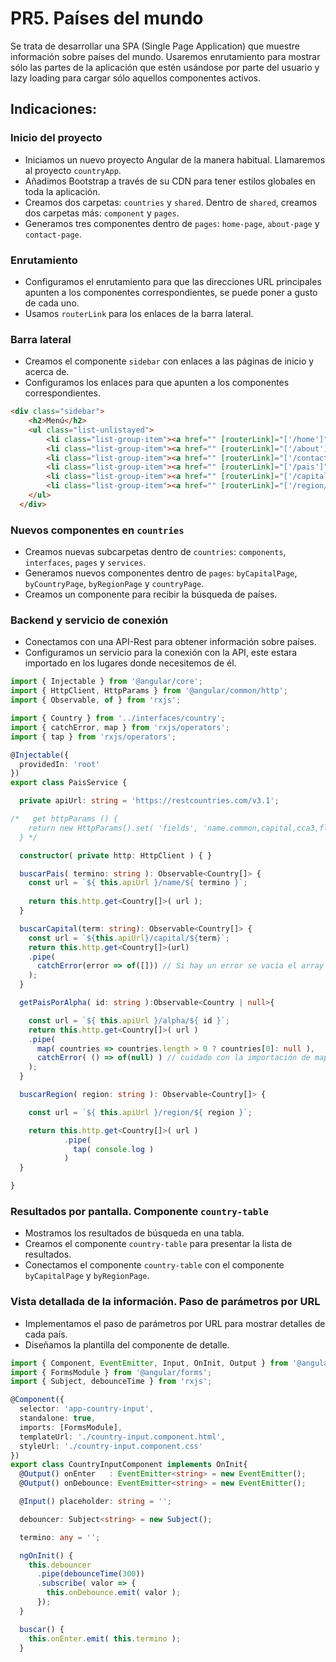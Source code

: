 # PR5. Países del mundo
Se trata de desarrollar una SPA (Single Page Application) que muestre información sobre países del mundo. Usaremos enrutamiento para mostrar sólo las partes de la aplicación que estén usándose por parte del usuario y lazy loading para cargar sólo aquellos componentes activos.

## Indicaciones:

### Inicio del proyecto
- Iniciamos un nuevo proyecto Angular de la manera habitual. Llamaremos al proyecto `countryApp`.
- Añadimos Bootstrap a través de su CDN para tener estilos globales en toda la aplicación.
- Creamos dos carpetas: `countries` y `shared`. Dentro de `shared`, creamos dos carpetas más: `component` y `pages`.
- Generamos tres componentes dentro de `pages`: `home-page`, `about-page` y `contact-page`.

### Enrutamiento
- Configuramos el enrutamiento para que las direcciones URL principales apunten a los componentes correspondientes, se puede poner a gusto de cada uno.
- Usamos `routerLink` para los enlaces de la barra lateral.

### Barra lateral
- Creamos el componente `sidebar` con enlaces a las páginas de inicio y acerca de.
- Configuramos los enlaces para que apunten a los componentes correspondientes.
```html
<div class="sidebar">
    <h2>Menú</h2>
    <ul class="list-unlistayed">
        <li class="list-group-item"><a href="" [routerLink]="['/home']">Inicio</a></li>
        <li class="list-group-item"><a href="" [routerLink]="['/about']">Acerca de</a></li>
        <li class="list-group-item"><a href="" [routerLink]="['/contact']">Contacto</a></li>
        <li class="list-group-item"><a href="" [routerLink]="['/pais']">Por Pais</a></li>
        <li class="list-group-item"><a href="" [routerLink]="['/capital']"> Por Capital</a></li>
        <li class="list-group-item"><a href="" [routerLink]="['/region/']">Por Region</a></li>
    </ul>
  </div>
```

### Nuevos componentes en `countries`
- Creamos nuevas subcarpetas dentro de `countries`: `components`, `interfaces`, `pages` y `services`.
- Generamos nuevos componentes dentro de `pages`: `byCapitalPage`, `byCountryPage`, `byRegionPage` y `countryPage`.
- Creamos un componente para recibir la búsqueda de países.

### Backend y servicio de conexión
- Conectamos con una API-Rest para obtener información sobre países.
- Configuramos un servicio para la conexión con la API, este estara importado en los lugares donde necesitemos de él.
```typescript
import { Injectable } from '@angular/core';
import { HttpClient, HttpParams } from '@angular/common/http';
import { Observable, of } from 'rxjs';

import { Country } from '../interfaces/country';
import { catchError, map } from 'rxjs/operators';
import { tap } from 'rxjs/operators';

@Injectable({
  providedIn: 'root'
})
export class PaisService {

  private apiUrl: string = 'https://restcountries.com/v3.1';

/*   get httpParams () {
    return new HttpParams().set( 'fields', 'name.common,capital,cca3,flags.png,flags.svg,population' );
  } */

  constructor( private http: HttpClient ) { }

  buscarPais( termino: string ): Observable<Country[]> {
    const url = `${ this.apiUrl }/name/${ termino }`;
    
    return this.http.get<Country[]>( url );
  }

  buscarCapital(term: string): Observable<Country[]> {
    const url = `${this.apiUrl}/capital/${term}`;
    return this.http.get<Country[]>(url)
    .pipe(
      catchError(error => of([])) // Si hay un error se vacía el array de resultados
    );
  }

  getPaisPorAlpha( id: string ):Observable<Country | null>{

    const url = `${ this.apiUrl }/alpha/${ id }`;
    return this.http.get<Country[]>( url )
    .pipe(
      map( countries => countries.length > 0 ? countries[0]: null ),
      catchError( () => of(null) ) // cuidado con la importación de map en `rxjs`
    );
  }

  buscarRegion( region: string ): Observable<Country[]> {

    const url = `${ this.apiUrl }/region/${ region }`;

    return this.http.get<Country[]>( url )
            .pipe(
              tap( console.log )
            )
  }

}
```

### Resultados por pantalla. Componente `country-table`
- Mostramos los resultados de búsqueda en una tabla.
- Creamos el componente `country-table` para presentar la lista de resultados.
- Conectamos el componente `country-table` con el componente `byCapitalPage` y `byRegionPage`.

### Vista detallada de la información. Paso de parámetros por URL
- Implementamos el paso de parámetros por URL para mostrar detalles de cada país.
- Diseñamos la plantilla del componente de detalle.
```typescript
import { Component, EventEmitter, Input, OnInit, Output } from '@angular/core';
import { FormsModule } from '@angular/forms';
import { Subject, debounceTime } from 'rxjs';

@Component({
  selector: 'app-country-input',
  standalone: true,
  imports: [FormsModule],
  templateUrl: './country-input.component.html',
  styleUrl: './country-input.component.css'
})
export class CountryInputComponent implements OnInit{
  @Output() onEnter   : EventEmitter<string> = new EventEmitter();
  @Output() onDebounce: EventEmitter<string> = new EventEmitter();

  @Input() placeholder: string = '';

  debouncer: Subject<string> = new Subject();

  termino: any = '';

  ngOnInit() {
    this.debouncer
      .pipe(debounceTime(300))
      .subscribe( valor => {
        this.onDebounce.emit( valor );
      });
  }

  buscar() {
    this.onEnter.emit( this.termino );
  }
```
